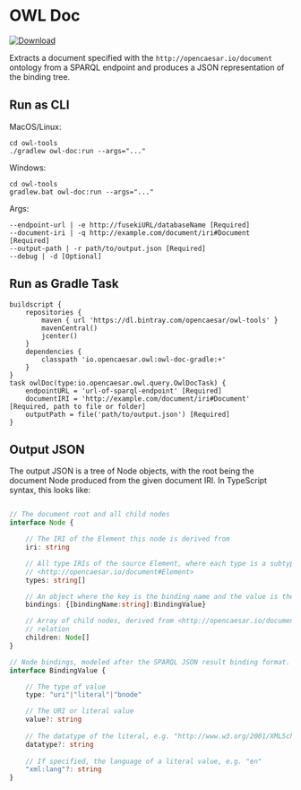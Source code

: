 # OWL Doc

[ ![Download](https://api.bintray.com/packages/opencaesar/owl-tools/owl-doc/images/download.svg) ](https://bintray.com/opencaesar/owl-tools/owl-doc/_latestVersion)

Extracts a document specified with the `http://opencaesar.io/document` ontology
from a SPARQL endpoint and produces a JSON representation of the binding tree.



## Run as CLI

MacOS/Linux:
```
cd owl-tools
./gradlew owl-doc:run --args="..."
```
Windows:
```
cd owl-tools
gradlew.bat owl-doc:run --args="..."
```
Args:
```
--endpoint-url | -e http://fusekiURL/databaseName [Required]
--document-iri | -q http://example.com/document/iri#Document [Required]
--output-path | -r path/to/output.json [Required]
--debug | -d [Optional]
```

## Run as Gradle Task
```
buildscript {
	repositories {
		maven { url 'https://dl.bintray.com/opencaesar/owl-tools' }
  		mavenCentral()
		jcenter()
	}
	dependencies {
		classpath 'io.opencaesar.owl:owl-doc-gradle:+'
	}
}
task owlDoc(type:io.opencaesar.owl.query.OwlDocTask) {
	endpointURL = 'url-of-sparql-endpoint' [Required]
	documentIRI = 'http://example.com/document/iri#Document' [Required, path to file or folder]
	outputPath = file('path/to/output.json') [Required]
}               
```

## Output JSON

The output JSON is a tree of Node objects, with the root being the document
Node produced from the given document IRI. In TypeScript syntax, this looks like:

```typescript

// The document root and all child nodes
interface Node {

	// The IRI of the Element this node is derived from
	iri: string

	// All type IRIs of the source Element, where each type is a subtype of
	// <http://opencaesar.io/document#Element>
	types: string[]

	// An object where the key is the binding name and the value is the BindingValue
	bindings: {[bindingName:string]:BindingValue}

	// Array of child nodes, derived from <http://opencaesar.io/document#hasElement>
	// relation
	children: Node[]
}

// Node bindings, modeled after the SPARQL JSON result binding format.
interface BindingValue {

	// The type of value
	type: "uri"|"literal"|"bnode"

	// The URI or literal value
	value?: string
	
	// The datatype of the literal, e.g. "http://www.w3.org/2001/XMLSchema#string"
	datatype?: string
	
	// If specified, the language of a literal value, e.g. "en"
	"xml:lang"?: string
}
```